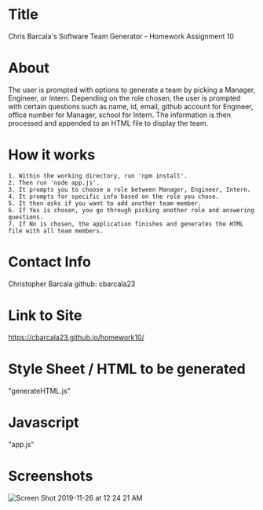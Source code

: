 # Title
Chris Barcala's Software Team Generator - Homework Assignment 10

# About
The user is prompted with options to generate a team by picking a Manager, Engineer, or Intern. Depending on the role chosen, the user is prompted with certain questions such as name, id, email, github account for Engineer, office number for Manager, school for Intern. The information is then processed and appended to an HTML file to display the team.  

# How it works
    1. Within the working directory, run 'npm install'.
    2. Then run 'node app.js'.
    3. It prompts you to choose a role between Manager, Engineer, Intern.
    4. It prompts for specific info based on the role you chose.
    5. It then asks if you want to add another team member.
    6. If Yes is chosen, you go through picking another role and answering questions.
    7. If No is chosen, the application finishes and generates the HTML file with all team members.

# Contact Info
Christopher Barcala
github: cbarcala23

# Link to Site
https://cbarcala23.github.io/homework10/

# Style Sheet / HTML to be generated
"generateHTML.js"

# Javascript
"app.js"

# Screenshots
![Screen Shot 2019-11-26 at 12 24 21 AM](https://user-images.githubusercontent.com/54015205/69611699-3afeee80-0fe3-11ea-8006-101057c57585.png)
